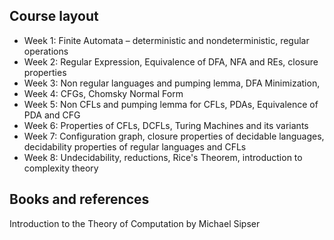 ## Course layout

- Week 1: 	Finite Automata – deterministic and nondeterministic, regular operations
- Week 2: 	Regular Expression, Equivalence of DFA, NFA and REs, closure properties
- Week 3: 	Non regular languages and pumping lemma, DFA Minimization, 
- Week 4: 	CFGs, Chomsky Normal Form
- Week 5: 	Non CFLs and pumping lemma for CFLs, PDAs,  Equivalence of PDA and CFG
- Week 6: 	Properties of CFLs, DCFLs, Turing Machines and its variants
- Week 7: 	Configuration graph, closure properties of decidable languages, decidability properties of regular languages and CFLs
- Week 8: 	Undecidability, reductions, Rice's Theorem, introduction to complexity theory

## Books and references
Introduction to the Theory of Computation by Michael Sipser

